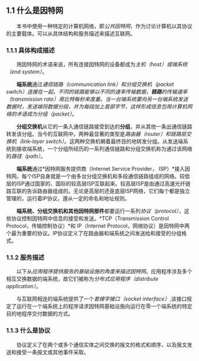 ## 1.1 什么是因特网

&emsp;&emsp;本书中使用一种特定的计算机网络，即*公共因特网*，作为讨论计算机以其协议的主要载体。可以从具体结构和服务描述来描述互联网。

### 1.1.1 具体构成描述

&emsp;&emsp;用因特网的术语来说，所有连接因特网的设备都成为*主机（host）*或*端系统（end system）*。

&emsp;&emsp;**端系统**通过*通信链路（communication link）*和*分组交换机（packet switch）*连接在一起。不同的链路能够以不同的速率传输数据，**链路**的*传输速率（transmission rate）*用比特每秒来度量。当一台端系统要向另一台端系统发送数据时，发送端将数据分段，并为每段加上首部字节，这样形成信息包用计算机网络的术语成为*分组（packet）*。

&emsp;&emsp;**分组交换机**从它的一条入通信链路接受到达的**分组**，并从其他一条出通信链路转发该分组。当今的互联网中，两种最显著的类型是*路由器（router）*和*链路层交换机（link-layer switch）*。这两种交换机朝着最终目的地转发分组。从发送端系统到接收端系统，一个分组所经历的一系列通信链路和分组交换机称为通过该网络的*路径（path）*。

&emsp;&emsp;**端系统**通过*因特网服务提供商（Internet Service Provider， ISP）*接入因特网。每个ISP自身就是一个由多台分组交换机和多段通信链路组成的网络。较低层的ISP通过国家的、国际的较高层ISP互联起来。较高层ISP是由通过高速光纤链路互联的告诉路由器组成的。无论是高层的还是底层ISP网络，它们每个都是独立管理的，运行着IP协议，遵从一定的命名和地址规则。

&emsp;&emsp;**端系统、分组交换机和其他因特网部件**都要运行一系列*协议（protocol）*，这些协议控制因特网中信息的接受和发送。*TCP（Transmission Control Protocol，传输控制协议）*和 IP（Internet Protocol，网络协议）是因特网中两个最为重要的协议。IP协议定义了在路由器和端系统之间发送给和接受的分组格式。

### 1.1.2 服务描述

&emsp;&emsp;以下从*应用程序提供服务的基础设施的角度来描述因特网*。应用程序涉及多个相互交换数据的端系统，故它们被称为*分布式应用程序（distribute application）*。

&emsp;&emsp;与互联网相连的端系统提供了一个*套接字接口（socket interface）*,该接口规定了运行在一个端系统上的程序请求因特网基础设施向运行在零一个端系统的特定目的地程序交付数据的方式。

### 1.1.3 什么是协议

&emsp;&emsp;协议定义了在两个或多个通信实体之间交换的报文的格式和顺序，以及报文发送和接受一条报文或其他事件采取。